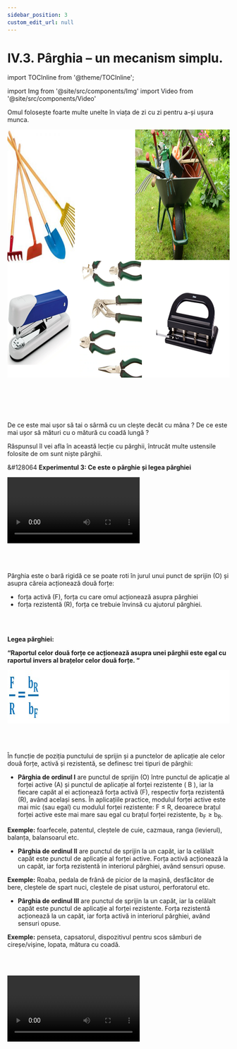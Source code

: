```yaml
---
sidebar_position: 3
custom_edit_url: null
---
```


# IV.3. Pârghia – un mecanism simplu.


import TOCInline from '@theme/TOCInline';

<TOCInline toc={toc} />


import Img from '@site/src/components/Img'
import Video from '@site/src/components/Video'




Omul folosește foarte multe unelte în viața de zi cu zi pentru a-și ușura munca.



<Img className="img-responsive4" src="fizica/clasa7/capitolul4/IV-3-parghia-un-mecanism-simplu-poza1-exemple-de-unelte-ce-au-la-baza-parghii.png" width="1000" height="563" lazy={false} />




<br></br>
<br></br>


De ce este mai ușor să tai o sârmă cu un clește decât cu mâna ? De ce este mai ușor să mături cu o mătură cu coadă lungă ?

Răspunsul îl vei afla în această lecție cu pârghii, întrucât multe ustensile folosite de om sunt niște pârghii.




<div class="alert alert--success" role="alert">

&#128064 **Experimentul 3: Ce este o pârghie și legea pârghiei**



<Video src="https://www.youtube.com/embed/dv8qOY44FmQ" />




**Materiale necesare:**    
Ață cu cârlig, disc cu perforații, suport, cârlig cu mase marcate, trepied, tijă lungă și scurtă, clemă, bară rigidă cu orificii, dinamometru.



<br></br>


**Descrierea experimentului:**
- Montează bara cu orificii astfel încât punctul de sprijin al barei poziționate orizontal să se afle între punctele de aplicație ale celor două forțe care acționează asupra barei.
- Agață de bară, cu ajutorul unui cârlig, mase marcate și apoi trage în jos de bară cu ajutorul dinamometrului până când bara se va afla în poziție orizontală, în echilibru de rotație.
- Notează greutatea corpului agățat (R = G = m • g), ce reprezintă forța de rezistență ce acționează asupra barei, și forța indicată de dinamometru (F), ce reprezintă forța activă de acțiune asupra barei, astfel încât aceasta să se afle în echilibru.
- Măsoară brațele celor două forțe față de punctul de sprijin al barei.
- Calculează momentele celor două forțe în raport cu punctul de sprijin al barei și formulează o concluzie.
  > Bara este în echilibru de rotație atunci când modulul momentului forței active este egal cu modulul momentului forței rezistente: | M<sub>F</sub> | = | M<sub>R</sub> |.   
  > **F • b<sub>F</sub> = R • b<sub>R</sub>.**




</div>


<br></br>



<div class="alert alert--primary" role="alert">

Pârghia este o bară rigidă ce se poate roti în jurul unui punct de sprijin (O) și asupra căreia acționează două forțe:

- forța activă (F), forța cu care omul acționează asupra pârghiei
- forța rezistentă (R), forța ce trebuie învinsă cu ajutorul pârghiei.


</div>


<br></br>

<div class="alert alert--primary" role="alert">

**Legea pârghiei:**

**“Raportul celor două forțe ce acționează asupra unei pârghii este egal cu raportul invers al brațelor celor două forțe. “**

<Img className="img-responsive4" src="fizica/clasa7/capitolul4/4_3_Poza6_LegeaParghiei_vers2.jpg" width="1000" height="121" />



</div>

<br></br>

<div class="alert alert--primary" role="alert">


În funcție de poziția punctului de sprijin și a punctelor de aplicație ale celor două forțe, activă și rezistentă, se definesc trei tipuri de pârghii:

- **Pârghia de ordinul I** are punctul de sprijin (O) între punctul de aplicație al forței active (A) și punctul de aplicație al forței rezistente ( B ), iar la fiecare capăt al ei acționează forța activă (F), respectiv forța rezistentă (R), având același sens. În aplicațiile practice, modulul forței active este mai mic (sau egal) cu modulul forței rezistente: F ≤ R, deoarece brațul forței active este mai mare sau egal cu brațul forței rezistente, b<sub>F</sub> ≥ b<sub>R</sub>.

**Exemple:** foarfecele, patentul, cleștele de cuie, cazmaua, ranga (levierul), balanța, balansoarul etc.

- **Pârghia de ordinul II** are punctul de sprijin la un capăt, iar la celălalt capăt este punctul de aplicație al forței active. Forța activă acționează la un capăt, iar forța rezistentă in interiorul pârghiei, având sensuri opuse.

**Exemple:** Roaba, pedala de frână de picior de la mașină, desfăcător de bere, cleștele de spart nuci, cleștele de pisat usturoi, perforatorul etc.

- **Pârghia de ordinul III** are punctul de sprijin la un capăt, iar la celălalt capăt este punctul de aplicație al forței rezistente. Forța rezistentă acționează la un capăt, iar forța activă in interiorul pârghiei, având sensuri opuse.

**Exemple:** penseta, capsatorul, dispozitivul pentru scos sâmburi de cireșe/vișine, lopata, mătura cu coadă.



</div>



<br></br>


<Video src="https://www.youtube.com/embed/HPGQgFTfL4s" />

<br></br>


<div class="alert alert--success" role="alert">

&#128064 **Experimentul 4: Ce este o pârghie de ordinul I ?**


<Video src="https://www.youtube.com/embed/mhZeYIJbdz4" />




**Materiale necesare:**    
Ață cu cârlig, disc cu perforații, suport, cârlig cu mase marcate, trepied, tijă lungă și scurtă, clemă, bară rigidă cu orificii, dinamometru.


<br></br>

**Descrierea experimentului:**
- Montează bara cu orificii astfel încât punctul de sprijin al barei poziționate orizontal să se afle între punctele de aplicație ale celor două forțe care acționează asupra barei.
- Agață de bară, cu ajutorul unui cârlig, mase marcate la un capăt al barei.
- Trage în jos de bară cu ajutorul dinamometrului, agățat la celălalt capăt al barei, până când bara se va afla în poziție orizontală, în echilibru de rotație.
- Observă unde acționează cele două forțe și ce sens au.
  > Pârghia de ordinul I are punctul de sprijin (O) între punctul de aplicație al forței active (A) și punctul de aplicație al forței rezistente (B), iar la fiecare capăt al ei acționează forța activă (F), respectiv forța rezistentă (R), având același sens.



</div>


<br></br>


<div class="alert alert--secondary" role="alert">

&#128294 **Cum se desenează o pârghie de Ordinul I?**




- La cele formate dintr-o bară, desenăm o linie orizontală care reprezintă pârghia. La cele din două bare, desenăm două linii care se unesc în punctul lor de sprijin.

- Se pune punctul de sprijin al pârghiei respective, notat cu O.

- Se reprezintă forța activă, perpendiculară pe bară.

- Se reprezintă forța rezistentă, perpendiculară pe bară, având același sens cu F.


**Exemple de pârghii de ordinul I:**




<Img className="img-responsive4" src="fizica/clasa7/capitolul4/IV-3-parghia-un-mecanism-simplu-poza3-desen-parghie-de-ordinul-1-exemple-levier-ranga-cazma.png" width="1000" height="350" />


<br></br>
<br></br>




<Img className="img-responsive4" src="fizica/clasa7/capitolul4/IV-3-parghia-un-mecanism-simplu-poza4-desen-parghie-de-ordinul-1-exemple-balanta-balansoar.png" width="1000" height="288" />


<br></br>
<br></br>




<Img className="img-responsive4" src="fizica/clasa7/capitolul4/IV-3-parghia-un-mecanism-simplu-poza5-desen-parghie-de-ordinul-I-exemple-foarfece-cleste-patent.png" width="1000" height="473" />



<br></br>
<br></br>




<Video src="https://www.youtube.com/embed/6kHjO-9DPow" />


</div>

<br></br>


<div class="alert alert--success" role="alert">

&#128064 **Experimentul 5: Ce este o pârghie de ordinul II ?**


<Video src="https://www.youtube.com/embed/UN1b1hur1F0" />



**Materiale necesare:**    
Ață cu cârlig, disc cu perforații, suport, cârlig cu mase marcate, trepied, tijă lungă și scurtă, clemă, bară rigidă cu orificii, dinamometru.



<br></br>


**Descrierea experimentului:**
- Montează bara cu orificii astfel încât punctul de sprijin (O) al barei poziționate orizontal să se afle la un capăt.
- Agață de bară, cu ajutorul unui cârlig, mase marcate undeva în interiorul barei.
- Trage în sus de bară cu ajutorul dinamometrului, agățat la capătul opus față de O, până când bara se va afla în poziție orizontală, în echilibru de rotație.
- Observă unde acționează cele două forțe și ce sens au.
  > Pârghia de ordinul II are punctul de sprijin la un capăt, iar la celălalt capăt este punctul de aplicație al forței active. Forța activă acționează la un capăt, iar forța rezistentă in interiorul pârghiei, având sensuri opuse.



</div>


<br></br>


<div class="alert alert--secondary" role="alert">

&#128294 **Cum se desenează o pârghie de Ordinul II?**


- La cele formate dintr-o bară, desenăm o linie orizontală care reprezintă pârghia. La cele din două bare, desenăm două linii care se unesc în punctul lor de sprijin.

- Se pune punctul de sprijin al pârghiei respective, notat cu O.

- Se reprezintă forța activă, perpendiculară pe bară.

- Se reprezintă forța rezistentă, perpendiculară pe bară, având sens opus cu F.




**Exemple de pârghii de ordinul II:**




<Img className="img-responsive4" src="fizica/clasa7/capitolul4/IV-3-parghia-un-mecanism-simplu-poza6-desen-parghie-de-ordinul-II-exemple-roaba-pedala-de-frana-desfacatorul-de-bere.png" width="1000" height="473" />


<br></br>
<br></br>


<Img className="img-responsive4" src="fizica/clasa7/capitolul4/IV-3-parghia-un-mecanism-simplu-poza7-desen-parghie-de-ordinul-II-exemple-cleste-de-spart-nuci-cleste-de-pisat-usturoi-perforator.png" width="1000" height="535" />


<br></br>
<br></br>



<Video src="https://www.youtube.com/embed/JedYy6Z4r38" />




</div>


<br></br>


<div class="alert alert--success" role="alert">

&#128064 **Experimentul 6: Ce este o pârghie de ordinul III ?**



<Video src="https://www.youtube.com/embed/I364_ckKJEk" />




**Materiale necesare:**    
Ață cu cârlig, disc cu perforații, suport, cârlig cu mase marcate, trepied, tijă lungă și scurtă, clemă, bară rigidă cu orificii, dinamometru.

<br></br>


**Descrierea experimentului:**
- Montează bara cu orificii astfel încât punctul de sprijin (O) al barei poziționate orizontal să se afle la un capăt.
- Agață de bară, cu ajutorul unui cârlig, mase marcate la celălalt capăt al barei.
- Trage în sus de bară cu ajutorul dinamometrului, agățat in interiorul barei, până când bara se va afla în poziție orizontală, în echilibru de rotație.
- Observă unde acționează cele două forțe și ce sens au.
  > Pârghia de ordinul III are punctul de sprijin la un capăt, iar la celălalt capăt este punctul de aplicație al forței rezistente. Forța rezistentă acționează la un capăt, iar forța activă in interiorul pârghiei, având sensuri opuse.



</div>

<br></br>


<div class="alert alert--secondary" role="alert">

&#128294 **Cum se desenează o pârghie de Ordinul III?**


- La cele formate dintr-o bară, desenăm o linie orizontală care reprezintă pârghia. La cele din două bare, desenăm două linii care se unesc în punctul lor de sprijin.

- Se pune punctul de sprijin al pârghiei respective, notat cu O.

- Se reprezintă forța activă, perpendiculară pe bară.

- Se reprezintă forța rezistentă, perpendiculară pe bară, având sens opus cu F.




**Exemple de pârghii de ordinul III:**




<Img className="img-responsive4" src="fizica/clasa7/capitolul4/IV-3-parghia-un-mecanism-simplu-poza8-desen-parghie-de-ordinul-III-exemple-matura-cu-coada-lopata.png" width="1000" height="432" />


<br></br>
<br></br>


<Img className="img-responsive4" src="fizica/clasa7/capitolul4/IV-3-parghia-un-mecanism-simplu-poza9-desen-parghie-de-ordinul-III-exemple-penseta-capsator-cleste-de-scos-samburi.png" width="1000" height="617" />


<br></br>
<br></br>

<Video src="https://www.youtube.com/embed/lBX5ZKo68Jk" />


</div>


<br></br>



<div class="alert alert--secondary" role="alert">

&#128294 **Observație**


Când corpul omenesc execută diferite mișcări, se formează pârghii.


**Clasificarea pârghiilor din organismul uman după ordinul lor :**

**1. Pârghii de ordinul I:**


- Capul în echilibru pe coloana vertebrală. Punctul de sprijin (O) este vertebra atlas (prima vertebră cervicală), greutatea capului este forța rezistentă (R), iar forța activă (F) este dezvoltată de mușchii cefei.



<Img className="img-responsive4" src="fizica/clasa7/capitolul4/4_3_Poza6bis_ParghieOrdin1_CapulInEchilibru.jpg" width="1000" height="687" />

<br></br>
<br></br>


- Trunchiul când se află în echilibru pe picioare.

- Antebrațul în extensie.

- Piciorul când este fixat pe sol (la mers, alergare, în cădere).


<br></br>

**2. Pârghii de ordinul II :**


- Piciorul sprijinit pe degete (când stăm pe vârfuri), ca balerinele. Forța rezistentă este greutatea corpului transmisă prin tibie. Forța activă este cea a mușchilor inserați prin tendonul lui Ahile pe calcaneu.


<Img className="img-responsive4" src="fizica/clasa7/capitolul4/4_3_Poza6bis2_ParghieOrdin2_PiciorPeVarfuri.jpg" width="1000" height="404" />

<br></br>
<br></br>

- Segmentul membrului superior în timpul executării flotărilor.


- Incisivii și caninii.

<br></br>


**3. Pârghii de ordinul III :**

- Ridicarea antebrațului în flexiune. Bicepsul se contractă și produce o forță activă pe antebraț. Forța rezistentă este greutatea mâinii ridicate.


<Img className="img-responsive4" src="fizica/clasa7/capitolul4/4_3_Poza6bis3_ParghieOrdin3_AntebratFlexat.jpg" width="1000" height="280" />

<br></br>
<br></br>

- Coastele, în timpul respirației (inspirație și expirație).

- Gamba la fotbal în timpul unui voleu.

- Mâna când prinde un corp ca o pensetă.






</div>



<br></br>

<div class="alert alert--warning" role="alert">

&#128275 **Problemă rezolvată**


**1. Tăiem un cui cu ajutorul unui clește. Distanța de la nit (articulația cleștelui) la cui este de 3 cm și de la nit la mâner este 5 dm. Mâna strânge cleștele cu 600 N. Cât este forța rezistentă din partea cuiului ?**



**Rezolvare:**



_Desenăm forțele ce apar la tăierea cu cleștele:_



<Img className="img-responsive4" src="fizica/clasa7/capitolul4/IV-3-parghia-un-mecanism-simplu-poza13-desen-problema-rezolvata-taiere-cui-cu-un-cleste.png" width="1000" height="472" />

<br></br>
<br></br>



_Scriem datele problemei și transformăm în SI:_   
OB = b<sub>R</sub> = 3 cm = 0,03 m   
OA = b<sub>F</sub> = 5 dm = 0,5 m    
F = 600 N    
R = ?

<br></br>

_Scriem legea pârghiei și scoatem necunoscuta:_

<Img className="img-responsive4" src="fizica/clasa7/capitolul4/IV-3-parghia-un-mecanism-simplu-poza14-rezolvare-problema-rezolvata-taiere-cui-cu-un-cleste.png" width="1000" height="205" />


<br></br>
<br></br>


<Video src="https://www.youtube.com/embed/j-YlNsBasAI" />




</div>

<br></br>


